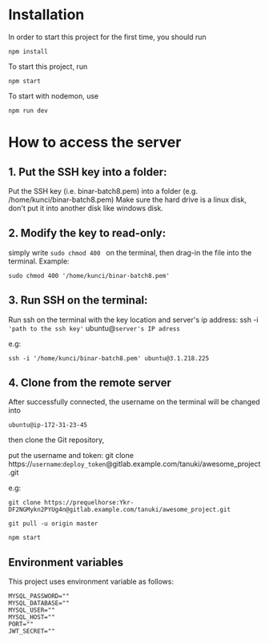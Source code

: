 # Installation
In order to start this project for the first time, you should run
```
npm install
```
To start this project, run
```
npm start
```
To start with nodemon, use
```
npm run dev
```

# How to access the server

## 1. Put the SSH key into a folder:
Put the SSH key (i.e. binar-batch8.pem) into a folder (e.g. /home/kunci/binar-batch8.pem)
Make sure the hard drive is a linux disk, don't put it into another disk like windows disk.

## 2. Modify the key to read-only:
simply write `sudo chmod 400 ` on the terminal, then drag-in the file into the terminal.
Example:

```
sudo chmod 400 '/home/kunci/binar-batch8.pem'
```

## 3. Run SSH on the terminal:
Run ssh on the terminal with the key location and server's ip address:
ssh -i `'path to the ssh key'` ubuntu@`server's IP adress`

e.g:
```
ssh -i '/home/kunci/binar-batch8.pem' ubuntu@3.1.218.225
```

## 4. Clone from the remote server
After successfully connected, the username on the terminal will be changed into
```
ubuntu@ip-172-31-23-45
```
then clone the Git repository,

put the username and token:
git clone https://`username`:`deploy_token`@gitlab.example.com/tanuki/awesome_project.git

e.g:

```
git clone https://prequelhorse:Ykr-DF2NGMykn2PYUg4n@gitlab.example.com/tanuki/awesome_project.git
```

```
git pull -u origin master
```

```
npm start
```

## Environment variables
This project uses environment variable as follows:
```
MYSQL_PASSWORD=""
MYSQL_DATABASE=""
MYSQL_USER=""
MYSQL_HOST=""
PORT=""
JWT_SECRET=""
```


